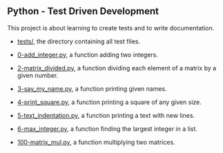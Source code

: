 ## Python - Test Driven Development

This project is about learning to create tests and to write documentation.

* [tests/](https://github.com/gwendalminguy/holbertonschool-higher_level_programming/tree/main/python-test_driven_development/tests), the directory containing all test files.

* [0-add_integer.py](https://github.com/gwendalminguy/holbertonschool-higher_level_programming/tree/main/python-test_driven_development/0-add_integer.py), a function adding two integers.

* [2-matrix_divided.py](https://github.com/gwendalminguy/holbertonschool-higher_level_programming/tree/main/python-test_driven_development/2-matrix_divided.py), a function dividing each element of a matrix by a given number.

* [3-say_my_name.py](https://github.com/gwendalminguy/holbertonschool-higher_level_programming/tree/main/python-test_driven_development/3-say_my_name.py), a function printing given names.

* [4-print_square.py](https://github.com/gwendalminguy/holbertonschool-higher_level_programming/tree/main/python-test_driven_development/4-print_square.py), a function printing a square of any given size.

* [5-text_indentation.py](https://github.com/gwendalminguy/holbertonschool-higher_level_programming/tree/main/python-test_driven_development/5-text_indentation.py), a function printing a text with new lines.

* [6-max_integer.py](https://github.com/gwendalminguy/holbertonschool-higher_level_programming/tree/main/python-test_driven_development/6-max_integer.py), a function finding the largest integer in a list.

* [100-matrix_mul.py](https://github.com/gwendalminguy/holbertonschool-higher_level_programming/tree/main/python-test_driven_development/100-matrix_mul.py), a function multiplying two matrices.
